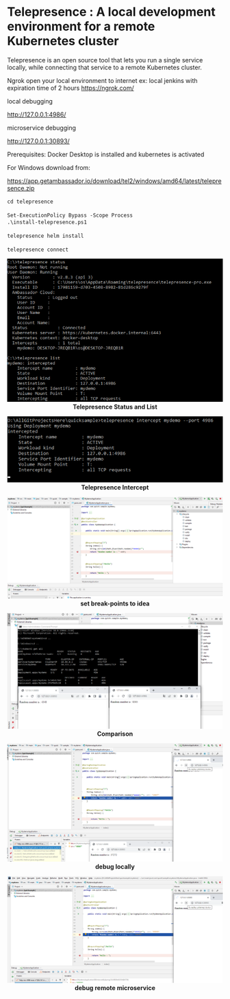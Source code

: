 # Telepresence :  A local development environment for a remote Kubernetes cluster
Telepresence is an open source tool that lets you run a single service locally, while connecting that service to a remote Kubernetes cluster.

Ngrok open your local environment to internet  ex: local jenkins  with expiration time of 2 hours
https://ngrok.com/


local debugging

http://127.0.0.1:4986/       

microservice debugging

http://127.0.0.1:30893/      

Prerequisites:
Docker Desktop is installed and kubernetes is activated

For Windows download from:

https://app.getambassador.io/download/tel2/windows/amd64/latest/telepresence.zip



```
cd telepresence

Set-ExecutionPolicy Bypass -Scope Process
.\install-telepresence.ps1

telepresence helm install

telepresence connect

```



<p align="center">
  <img  src="https://github.com/okansungur/quicksample/blob/main/images/telepresence.png"><br/>
   <b>Telepresence Status and List</b>
</p>




<p align="center">
  <img  src="https://github.com/okansungur/quicksample/blob/main/images/intercept.png"><br/>
  <b>Telepresence  Intercept</b>
</p>



<p align="center">
  <img  src="https://github.com/okansungur/quicksample/blob/main/images/debug_idea.png"><br/>
    <b>set break-points  to idea</b>
</p>




<p align="center">
  <img  src="https://github.com/okansungur/quicksample/blob/main/images/deploymentsandbrowser.png"><br/>
    <b>Comparison</b>
</p>






<p align="center">
  <img  src="https://github.com/okansungur/quicksample/blob/main/images/debug_locally.png"><br/>
    <b>debug locally</b>
</p>


<p align="center">
  <img  src="https://github.com/okansungur/quicksample/blob/main/images/debug_microservice.png"><br/>
    <b>debug remote microservice</b>
</p>





